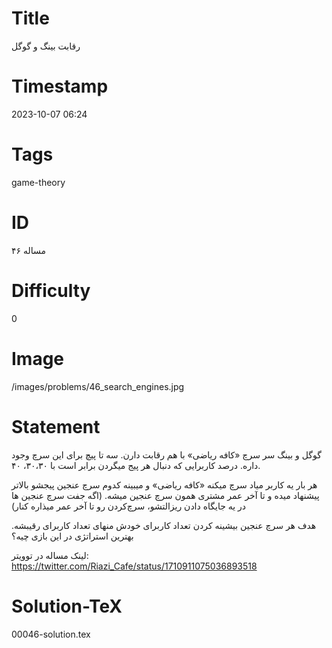 # Title
رقابت بینگ و گوگل
# Timestamp
2023-10-07 06:24
# Tags
game-theory
# ID
مساله ۴۶
# Difficulty
0
# Image
/images/problems/46_search_engines.jpg
# Statement
گوگل و بینگ سر سرچ «کافه ریاضی» با هم رقابت دارن. سه تا پیچ برای این سرچ  وجود داره. درصد کاربرایی که دنبال هر پیج میگردن برابر است با ۳۰،۳۰، ۴۰.

هر بار یه کاربر میاد سرچ میکنه «کافه ریاضی» و میبینه کدوم سرچ عنجین  پیجشو بالاتر پیشنهاد میده و تا آخر عمر مشتری همون سرچ عنجین میشه. (اگه جفت سرچ عنجین ها در یه جایگاه دادن ریزالتشو، سرچ‌کردن رو تا آخر عمر میذاره کنار) 

هدف هر سرچ عنجین بیشینه کردن تعداد کاربرای خودش منهای تعداد کاربرای رقیبشه. بهترین استراتژی در این بازی چیه؟

لینک مساله در توویتر: https://twitter.com/Riazi_Cafe/status/1710911075036893518

# Solution-TeX
00046-solution.tex
